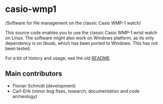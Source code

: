 casio-wmp1
==========
/Software for file management on the classic Casio WMP-1 watch/

This source code enables you to use the classic Casio WMP-1 wrist watch
on Linux. The software might also work on Windows platform, as its only
dependency is on libusb, which has been ported to Windows. This has not
been tested.

For a bit of history and usage, see the old <a
href="src/README">README</a>

## Main contributors
- Florian Schmidt (development)
- Carl-Erik (minor bug fixes, research, documentation and code archeology)
